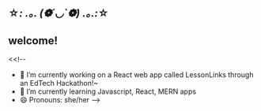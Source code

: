 ## ☆*: .｡. (❁´◡`❁) .｡.:*☆
##          welcome!

<<!--
- 🔭 I’m currently working on a React web app called LessonLinks through an EdTech Hackathon!~
- 🌱 I’m currently learning Javascript, React, MERN apps
- 😄 Pronouns: she/her
-->
<!--
- 👯 I’m looking to collaborate on 
- 🤔 I’m looking for help with 
- 💬 Ask me about ...
- 📫 How to reach me: ...
- - ⚡ Fun fact: ...
